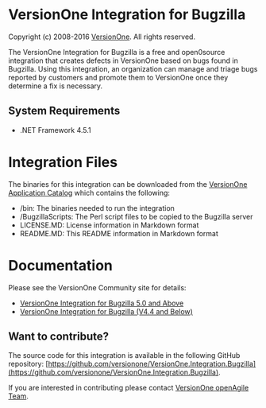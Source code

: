 # VersionOne Integration for Bugzilla

Copyright (c) 2008-2016 [VersionOne](http://versionone.com/).
All rights reserved.

The VersionOne Integration for Bugzilla is a free and open0source integration that creates defects in VersionOne based on bugs found in Bugzilla. Using this integration, an organization can manage and triage bugs reported by customers and promote them to VersionOne once they determine a fix is necessary.

## System Requirements

* .NET Framework 4.5.1

# Integration Files

The binaries for this integration can be downloaded from the [VersionOne Application Catalog](http://appcatalog.versionone.com/VersionOne.Integration.Bugzilla) which contains the following:

* /bin: The binaries needed to run the integration  
* /BugzillaScripts: The Perl script files to be copied to the Bugzilla server  
* LICENSE.MD: License information in Markdown format  
* README.MD: This README information in Markdown format  

# Documentation

Please see the VersionOne Community site for details:

* [VersionOne Integration for Bugzilla 5.0 and Above](https://community.versionone.com/VersionOne_Connect/Supported_Integrations/VersionOne_Integration_for_Bugzilla_5.0_and_Above)
* [VersionOne Integration for Bugzilla (V4.4 and Below)](https://community.versionone.com/VersionOne_Connect/Community_Supported_Integrations/VersionOne_Integration_for_Bugzilla_(V4.4_and_Below))

## Want to contribute?

The source code for this integration is available in the following GitHub repository: [https://github.com/versionone/VersionOne.Integration.Bugzilla](https://github.com/versionone/VersionOne.Integration.Bugzilla).

If you are interested in contributing please contact [VersionOne openAgile Team](mailto:openAgileSupport@versionone.com).


